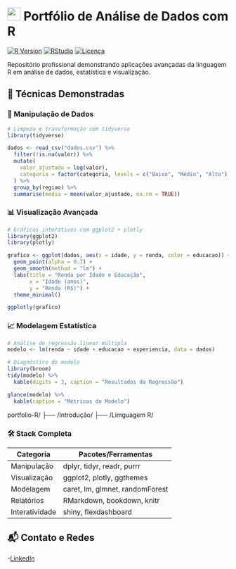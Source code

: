 # <img src="https://www.r-project.org/logo/Rlogo.png" width="30" height="30"> Portfólio de Análise de Dados com R

[![R Version](https://img.shields.io/badge/R-4.3.2+-276DC3?logo=r&logoColor=white)](https://www.r-project.org/)
[![RStudio](https://img.shields.io/badge/RStudio-2023.12+-75AADB?logo=rstudio)](https://www.rstudio.com/)
[![Licença](https://img.shields.io/badge/Licença-MIT-green)](LICENSE)

Repositório profissional demonstrando aplicações avançadas da linguagem R em análise de dados, estatística e visualização.

## 🧩 Técnicas Demonstradas

### 🔧 Manipulação de Dados
```r
# Limpeza e transformação com tidyverse
library(tidyverse)

dados <- read_csv("dados.csv") %>%
  filter(!is.na(valor)) %>%
  mutate(
    valor_ajustado = log(valor),
    categoria = factor(categoria, levels = c("Baixo", "Médio", "Alto"))
  ) %>%
  group_by(regiao) %>%
  summarise(media = mean(valor_ajustado, na.rm = TRUE))
```
### 📊 Visualização Avançada
```r
# Gráficos interativos com ggplot2 + plotly
library(ggplot2)
library(plotly)

grafico <- ggplot(dados, aes(x = idade, y = renda, color = educacao)) +
  geom_point(alpha = 0.7) +
  geom_smooth(method = "lm") +
  labs(title = "Renda por Idade e Educação",
       x = "Idade (anos)",
       y = "Renda (R$)") +
  theme_minimal()

ggplotly(grafico)
```
### 📈 Modelagem Estatística
```r
# Análise de regressão linear múltipla
modelo <- lm(renda ~ idade + educacao + experiencia, data = dados)

# Diagnóstico do modelo
library(broom)
tidy(modelo) %>%
  kable(digits = 3, caption = "Resultados da Regressão")

glance(modelo) %>%
  kable(caption = "Métricas do Modelo")
```
portfolio-R/
├── /Introdução/
├── /Limguagem R/


### 🛠️ Stack Completa
| Categoria      | Pacotes/Ferramentas                     |
|----------------|------------------------------------------|
| Manipulação    | dplyr, tidyr, readr, purrr              |
| Visualização   | ggplot2, plotly, ggthemes               |
| Modelagem      | caret, lm, glmnet, randomForest         |
| Relatórios     | RMarkdown, bookdown, knitr              |
| Interatividade | shiny, flexdashboard                    |

## 📬 Contato e Redes

-[LinkedIn](https://www.linkedin.com/in/daniel-mendes-a64326140)




